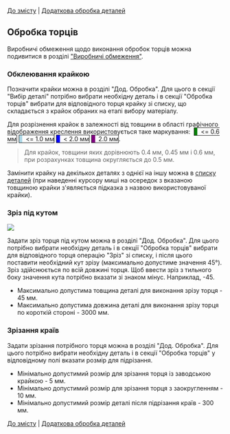 [До змісту](/service/doc/?cid=stol) | [Додаткова обробка деталей](/service/doc/?cid=stol&s=detail-additives)
## Обробка торців

Виробничі обмеження щодо виконання обробок торців можна подивитися в розділі ["Виробничі обмеження"](/service/doc/?cid=stol&s=limitations).


<a name="banding"/>

### Обклеювання крайкою

Позначити крайки можна в розділі "Дод. Обробка". Для цього в секції "Вибір деталі" потрібно вибрати необхідну деталь і в секції "Обробка торців" вибрати для відповідного торця крайку зі списку, що складається з крайок обраних на етапі вибору матеріалу.

Для розрізнення крайок в залежності від товщини в області графічного відображення креслення використовується таке маркування:&nbsp; <span style="border: 1px solid;"><span style="background: green;">&nbsp; </span>&nbsp; &lt;= 0.6 мм</span>&nbsp;<span style="border: 1px solid;"><span style="background: lightblue;">&nbsp; </span>&nbsp; &lt;= 1.0 мм</span>&nbsp;<span style="border: 1px solid;"><span style="background: blue;">&nbsp; </span>&nbsp; &lt; 2.0 мм</span>&nbsp;<span style="border: 1px solid;"><span style="background: purple;">&nbsp; </span>&nbsp; 2.0 мм</span>.

> Для крайок, товщини яких дорівнюють 0.4 мм, 0.45 мм і 0.6 мм, при розрахунках товщина округляється до 0.5 мм.

Замінити крайку на декількох деталях з однієї на іншу можна в [списку деталей](/service/doc/?cid=stol&s=details-list) (при наведенні курсору миші на осередок з вказаною товщиною крайки з'являється підказка з назвою використовуваної крайки).


<a name="shear"/>

### Зріз під кутом
![](/service/doc/img/shear-45-stol.png)

Задати зріз торця під кутом можна в розділі "Дод. Обробка". Для цього потрібно вибрати необхідну деталь і в секції "Обробка торців" вибрати для відповідного торця операцію "Зріз" зі списку, і після цього поставити необхідний кут зрізу (максимально допустиме значення 45&deg;).
Зріз здійснюється по всій довжині торця. Щоб ввести зріз з тильного боку значення кута потрібно вказати зі знаком мінус. Наприклад, -45.

> 
- Максимально допустима товщина деталі для виконання зрізу торця - 45 мм.
- Максимально допустима довжина деталі для виконання зрізу торця по короткій стороні - 3000 мм.

<a name="cut"/>

### Зрізання країв

Задати зрізання потрібного торця можна в розділі "Дод. Обробка". Для цього потрібно вибрати необхідну деталь і в секції "Обробка торців" у відповідному полі вказати розмір для підрізання.

> 
- Мінімально допустимий розмір для зрізання торця із заводською крайкою - 5 мм.
- Мінімально допустимий розмір для зрізання торця з заокругленням - 10 мм.
- Мінімально допустимий розмір деталі після підрізання країв - 300 мм.

[До змісту](/service/doc/?cid=stol) | [Додаткова обробка деталей](/service/doc/?cid=stol&s=detail-additives)